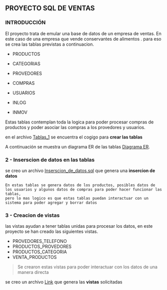 
## PROYECTO SQL DE VENTAS
### INTRODUCCIÓN

El proyecto trata de emular una base de datos de un empresa de ventas. En este caso de una empresa que vende conservantes de alimentos .
para eso se crea las tablas previstas a continuacion.  


+ PRODUCTOS
+ CATEGORIAS
+ PROVEDORES
+ COMPRAS
+ USUARIOS

+ INLOG 
+ INMOV


Estas tablas contemplan toda la logica para poder procesar compras de productos y poder asociar las compras a los provedores y usuarios.

en el archivo [Tablas_1](https://github.com/marcosgb22/SQL_Proyecto_ventas/blob/main/1_Tablas.sql "Tablas")  se encuentra el cogigo para **crear las tablas**

A continuación se muestra un diagrama ER de las tablas [Diagrama ER](https://github.com/marcosgb22/SQL_Proyecto_ventas/blob/main/archivos/2022-12-16%20202021.png "Tablas").



### 2 - Inserscion de datos en las tablas

se creo un archivo [Inserscion_de_datos.sql]( https://github.com/marcosgb22/SQL_Proyecto_ventas/blob/main/2_Inserciones_de_datos.sql ) que genera una **insercion de datos** 

```
En estas tablas se genera datos de los productos, posibles datos de los usuarios y algunos datos de compras para poder hacer funcionar las tablas,
pero lo mas logico es que estas tablas puedan interactuar con un sistema para poder agregar y borrar datos  
```

### 3 - Creacion de vistas

las vistas ayudan a tener tablas unidas para procesar los datos, en este proyecto se han creado las siguientes vistas.


+ PROVEDORES_TELEFONO
+ PRODUCTOS_PROVEDORES
+ PRODUCTOS_CATEGORIA
+ VENTA_PRODUCTOS


>Se crearon estas vistas para poder interactuar con los datos de una manera directa

se creo un archivo [Link](https://github.com/marcosgb22/SQL_Proyecto_ventas/blob/main/3_Vistas.sql)  que genera las **vistas** solicitadas  
 

